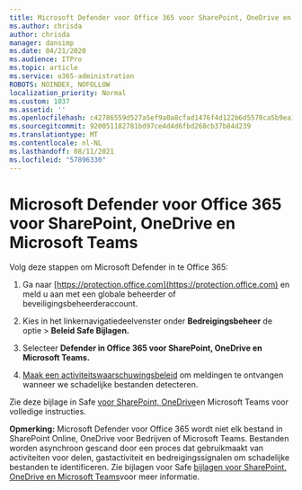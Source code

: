 ```yaml
---
title: Microsoft Defender voor Office 365 voor SharePoint, OneDrive en Microsoft Teams
ms.author: chrisda
author: chrisda
manager: dansimp
ms.date: 04/21/2020
ms.audience: ITPro
ms.topic: article
ms.service: o365-administration
ROBOTS: NOINDEX, NOFOLLOW
localization_priority: Normal
ms.custom: 1037
ms.assetid: ''
ms.openlocfilehash: c42786559d527a5ef9a0a8cfad1476f4d122b6d5570ca5b9ea138b21a153ae96
ms.sourcegitcommit: 920051182781bd97ce4d4d6fbd268cb37b84d239
ms.translationtype: MT
ms.contentlocale: nl-NL
ms.lasthandoff: 08/11/2021
ms.locfileid: "57896330"
---
```

# <a name="microsoft-defender-for-office-365-for-sharepoint-onedrive-and-microsoft-teams"></a>Microsoft Defender voor Office 365 voor SharePoint, OneDrive en Microsoft Teams

Volg deze stappen om Microsoft Defender in te Office 365:

1. Ga naar [https://protection.office.com](https://protection.office.com) en meld u aan met een globale beheerder of beveiligingsbeheerderaccount.

2. Kies in het linkernavigatiedeelvenster  onder **Bedreigingsbeheer** de optie \> **Beleid Safe Bijlagen.**

3. Selecteer **Defender in Office 365 voor SharePoint, OneDrive en Microsoft Teams.**

4. [Maak een activiteitswaarschuwingsbeleid](https://docs.microsoft.com/microsoft-365/compliance/create-activity-alerts) om meldingen te ontvangen wanneer we schadelijke bestanden detecteren.

Zie deze bijlage in Safe [voor SharePoint, OneDrive](https://docs.microsoft.com/microsoft-365/security/office-365-security/turn-on-atp-for-spo-odb-and-teams)en Microsoft Teams voor volledige instructies.

**Opmerking:** Microsoft Defender voor Office 365 wordt niet elk bestand in SharePoint Online, OneDrive voor Bedrijven of Microsoft Teams. Bestanden worden asynchroon gescand door een proces dat gebruikmaakt van activiteiten voor delen, gastactiviteit en bedreigingssignalen om schadelijke bestanden te identificeren. Zie bijlagen voor Safe [bijlagen voor SharePoint, OneDrive en Microsoft Teams](https://docs.microsoft.com/microsoft-365/security/office-365-security/atp-for-spo-odb-and-teams)voor meer informatie.
